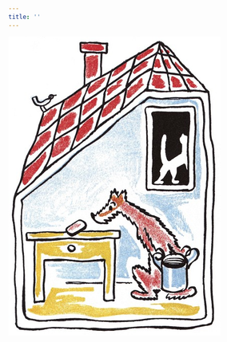 ```yaml
---
title: ''
---
```


![povidani_o_pejskovi_a_kocicce_003](./resources/povidani_o_pejskovi_a_kocicce_003.jpg)

